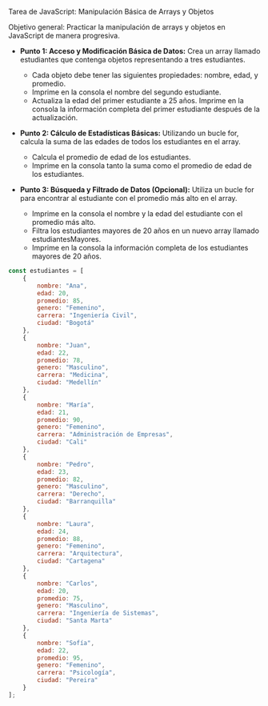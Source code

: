 Tarea de JavaScript: Manipulación Básica de Arrays y Objetos

Objetivo general: Practicar la manipulación de arrays y objetos en JavaScript de manera progresiva.

 - **Punto 1: Acceso y Modificación Básica de Datos:** Crea un array llamado estudiantes que contenga objetos representando a tres estudiantes.
    - Cada objeto debe tener las siguientes propiedades: nombre, edad, y promedio.
    - Imprime en la consola el nombre del segundo estudiante.
    - Actualiza la edad del primer estudiante a 25 años.
    Imprime en la consola la información completa del primer estudiante después de la actualización.

- **Punto 2: Cálculo de Estadísticas Básicas:** Utilizando un bucle for, calcula la suma de las edades de todos los estudiantes en el array.
    - Calcula el promedio de edad de los estudiantes.
    - Imprime en la consola tanto la suma como el promedio de edad de los estudiantes.

- **Punto 3: Búsqueda y Filtrado de Datos (Opcional):** Utiliza un bucle for para encontrar al estudiante con el promedio más alto en el array.
    - Imprime en la consola el nombre y la edad del estudiante con el promedio más alto.
    - Filtra los estudiantes mayores de 20 años en un nuevo array llamado estudiantesMayores.
    - Imprime en la consola la información completa de los estudiantes mayores de 20 años.
      
```javascript
const estudiantes = [
    {
        nombre: "Ana",
        edad: 20,
        promedio: 85,
        genero: "Femenino",
        carrera: "Ingeniería Civil",
        ciudad: "Bogotá"
    },
    {
        nombre: "Juan",
        edad: 22,
        promedio: 78,
        genero: "Masculino",
        carrera: "Medicina",
        ciudad: "Medellín"
    },
    {
        nombre: "María",
        edad: 21,
        promedio: 90,
        genero: "Femenino",
        carrera: "Administración de Empresas",
        ciudad: "Cali"
    },
    {
        nombre: "Pedro",
        edad: 23,
        promedio: 82,
        genero: "Masculino",
        carrera: "Derecho",
        ciudad: "Barranquilla"
    },
    {
        nombre: "Laura",
        edad: 24,
        promedio: 88,
        genero: "Femenino",
        carrera: "Arquitectura",
        ciudad: "Cartagena"
    },
    {
        nombre: "Carlos",
        edad: 20,
        promedio: 75,
        genero: "Masculino",
        carrera: "Ingeniería de Sistemas",
        ciudad: "Santa Marta"
    },
    {
        nombre: "Sofía",
        edad: 22,
        promedio: 95,
        genero: "Femenino",
        carrera: "Psicología",
        ciudad: "Pereira"
    }
];
```
